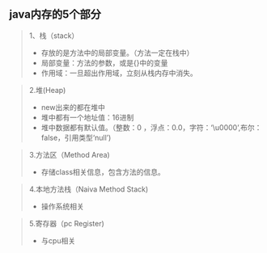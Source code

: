 ## java内存的5个部分
>1、栈（stack）
>+ 存放的是方法中的局部变量。（方法一定在栈中）  
>+ 局部变量：方法的参数，或是{}中的变量  
>+ 作用域：一旦超出作用域，立刻从栈内存中消失。  

>2.堆(Heap)
>+ new出来的都在堆中
>+ 堆中都有一个地址值：16进制
>+ 堆中数据都有默认值。（整数：0 ，浮点：0.0，字符：‘\u0000’,布尔：false，引用类型‘null’)

>3.方法区（Method Area)
>+ 存储class相关信息，包含方法的信息。

>4.本地方法栈（Naiva Method Stack)
>+ 操作系统相关

>5.寄存器（pc Register)
>+ 与cpu相关



